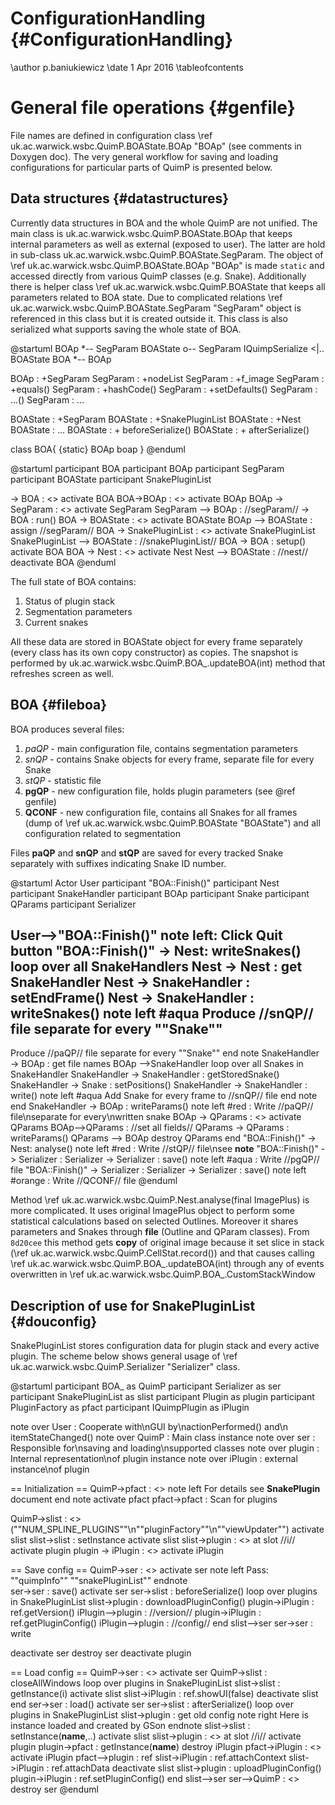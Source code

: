 # ConfigurationHandling {#ConfigurationHandling}

\author p.baniukiewicz
\date 1 Apr 2016
\tableofcontents

# General file operations {#genfile}
File names are defined in configuration class \ref uk.ac.warwick.wsbc.QuimP.BOAState.BOAp "BOAp" (see comments in Doxygen doc). The very general workflow for saving and loading configurations for particular parts of QuimP is presented below.

## Data structures {#datastructures}
Currently data structures in BOA and the whole QuimP are not unified. The main class is uk.ac.warwick.wsbc.QuimP.BOAState.BOAp that keeps internal parameters as well as external (exposed to user). The latter are hold in sub-class uk.ac.warwick.wsbc.QuimP.BOAState.SegParam. The object of \ref uk.ac.warwick.wsbc.QuimP.BOAState.BOAp "BOAp" is made `static` and accessed directly from various QuimP classes (e.g. Snake). Additionally there is helper class \ref uk.ac.warwick.wsbc.QuimP.BOAState that keeps all parameters related to BOA state. Due to complicated relations \ref uk.ac.warwick.wsbc.QuimP.BOAState.SegParam "SegParam" object is referenced in this class but it is created outside it. This class is also serialized what supports saving the whole state of BOA.  

@startuml
BOAp *-- SegParam
BOAState o-- SegParam
IQuimpSerialize <|.. BOAState
BOA *-- BOAp

BOAp : +SegParam
SegParam : +nodeList
SegParam : +f_image
SegParam : +equals()
SegParam : +hashCode()
SegParam : +setDefaults()
SegParam : ...()
SegParam : ...

BOAState : +SegParam
BOAState : +SnakePluginList
BOAState : +Nest
BOAState : ...
BOAState : + beforeSerialize()
BOAState : + afterSerialize()

class BOA{
{static} BOAp boap
}
@enduml

@startuml
participant BOA
participant BOAp
participant SegParam
participant BOAState
participant SnakePluginList

-> BOA : <<create>>
activate BOA
BOA->BOAp : <<create>>
activate BOAp
BOAp -> SegParam : <<create>>
activate SegParam
SegParam --> BOAp : //segParam//
-> BOA : run()
BOA -> BOAState : <<create>>
activate BOAState
BOAp --> BOAState : assign //segParam//
BOA -> SnakePluginList : <<create>>
activate SnakePluginList
SnakePluginList --> BOAState : //snakePluginList//
BOA -> BOA : setup()
activate BOA
BOA -> Nest : <<create>>
activate Nest
Nest --> BOAState : //nest//
deactivate BOA
@enduml

The full state of BOA contains:
1. Status of plugin stack
2. Segmentation parameters
3. Current snakes

All these data are stored in BOAState object for every frame separately (every class has its own
copy constructor) as copies. The snapshot is performed by uk.ac.warwick.wsbc.QuimP.BOA_.updateBOA(int) method
that refreshes screen as well. 

## BOA {#fileboa}
BOA produces several files:
1. *paQP* - main configuration file, contains segmentation parameters 
2. *snQP* - contains Snake objects for every frame, separate file for every Snake
3. *stQP* - statistic file
4. **pgQP** - new configuration file, holds plugin parameters (see @ref genfile)
5. **QCONF** - new configuration file, contains all Snakes for all frames (dump of \ref uk.ac.warwick.wsbc.QuimP.BOAState "BOAState") and all configuration related to segmentation

Files **paQP** and **snQP** and **stQP** are saved for every tracked Snake separately with suffixes indicating Snake ID number.

@startuml
Actor User
participant "BOA::Finish()"
participant Nest
participant SnakeHandler
participant BOAp
participant Snake
participant QParams
participant Serializer

User-->"BOA::Finish()"
note left: Click Quit button
"BOA::Finish()" -> Nest: writeSnakes()
loop over all SnakeHandlers
Nest -> Nest : get SnakeHandler
Nest -> SnakeHandler : setEndFrame()
Nest -> SnakeHandler : writeSnakes()
note left #aqua
Produce //snQP// file
separate for every ""Snake""
---
Produce //paQP// file
separate for every ""Snake""
end note
SnakeHandler -> BOAp : get file names
BOAp -->SnakeHandler
loop over all Snakes in SnakeHandler
SnakeHandler -> SnakeHandler : getStoredSnake()
SnakeHandler -> Snake : setPositions()
SnakeHandler -> SnakeHandler : write()
note left #aqua
Add Snake for every
frame to //snQP// file
end note
end
SnakeHandler -> BOAp : writeParams()
note left #red : Write //paQP// file\nseparate for every\nwritten snake
BOAp -> QParams : <<create>>
activate QParams
BOAp-->QParams : //set all fields//
QParams -> QParams : writeParams()
QParams --> BOAp
destroy QParams
end
"BOA::Finish()" -> Nest: analyse()
note left #red : Write //stQP// file\nsee **note**
"BOA::Finish()" -> Serializer : <SnakePluginList>
Serializer -> Serializer : save()
note left #aqua : Write //pgQP// file
"BOA::Finish()" -> Serializer : <BOAState>
Serializer -> Serializer : save()
note left #orange : Write //QCONF// file
@enduml

Method \ref uk.ac.warwick.wsbc.QuimP.Nest.analyse(final ImagePlus) is more complicated. It uses original ImagePlus object to perform some statistical calculations based on selected Outlines. Moreover it shares parameters and Snakes through **file** (Outline and QParam classes). From `8d20cee` this method gets **copy** of original image because it set slice in stack (\ref uk.ac.warwick.wsbc.QuimP.CellStat.record()) and that causes calling \ref uk.ac.warwick.wsbc.QuimP.BOA_.updateBOA(int) through any of events overwritten in \ref uk.ac.warwick.wsbc.QuimP.BOA_.CustomStackWindow

## Description of use for SnakePluginList {#douconfig}

SnakePluginList stores configuration data for plugin stack and every active plugin. The scheme below shows general usage of \ref uk.ac.warwick.wsbc.QuimP.Serializer "Serializer" class.

@startuml
participant BOA_ as QuimP
participant Serializer as ser
participant SnakePluginList as slist
participant Plugin as plugin
participant PluginFactory as pfact
participant IQuimpPlugin as iPlugin

note over User : Cooperate with\nGUI by\nactionPerformed() and\n itemStateChanged()
note over QuimP : Main class instance
note over ser : Responsible for\nsaving and loading\nsupported classes
note over plugin : Internal representation\nof plugin instance
note over iPlugin : external instance\nof plugin

== Initialization ==
QuimP->pfact : <<create>>
note left
For details see 
**SnakePlugin**
document
end note
activate pfact
pfact->pfact : Scan for plugins

QuimP->slist : <<create>>(""NUM_SPLINE_PLUGINS""\n""pluginFactory""\n""viewUpdater"")
activate slist
slist->slist : setInstance
activate slist
slist->plugin : <<create>> at slot //i//
activate plugin
plugin -> iPlugin : <<create>>
activate iPlugin

== Save config ==
QuimP->ser : <<create>>
activate ser
note left
Pass:
""quimpInfo""
""snakePluginList""
endnote  
ser->ser : save()
activate ser
ser->slist : beforeSerialize()
loop over plugins in SnakePluginList
    slist->plugin : downloadPluginConfig()
    plugin->iPlugin : ref.getVersion()
    iPlugin-->plugin : //version//
    plugin->iPlugin : ref.getPluginConfig()
    iPlugin-->plugin : //config//
end
slist-->ser
ser->ser : write

deactivate ser
destroy ser
deactivate plugin

== Load config ==
QuimP->ser : <<create>>
activate ser
QuimP->slist : closeAllWindows
loop over plugins in SnakePluginList
    slist->slist : getInstance(i)
    activate slist
    slist->iPlugin : ref.showUI(false)
    deactivate slist
end
ser->ser : load()
activate ser
ser->slist : afterSerialize()
loop over plugins in SnakePluginList
    slist->plugin : get old config
    note right
    Here is instance
    loaded and created
    by GSon
    endnote
    slist->slist : setInstance(**name**,..)
    activate slist
    slist->plugin : <<create>> at slot //i//
    activate plugin
    plugin->pfact : getInstance(**name**)
    destroy iPlugin
    pfact->iPlugin : <<create>>
    activate iPlugin
    pfact-->plugin : ref
    slist->iPlugin : ref.attachContext
    slist->iPlugin : ref.attachData
    deactivate slist
    slist->plugin : uploadPluginConfig()
    plugin->iPlugin : ref.setPluginConfig()
end
slist-->ser
ser-->QuimP : <<new instance>>
destroy ser
@enduml